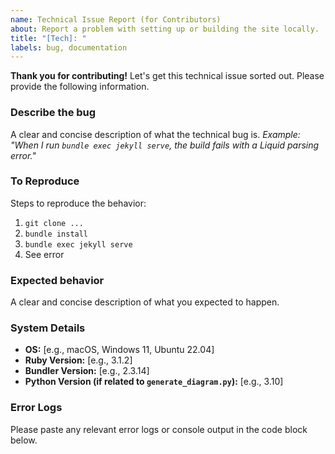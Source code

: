 ```yaml
---
name: Technical Issue Report (for Contributors)
about: Report a problem with setting up or building the site locally.
title: "[Tech]: "
labels: bug, documentation
---
```


**Thank you for contributing!** Let's get this technical issue sorted out. Please provide the following information.

### Describe the bug
A clear and concise description of what the technical bug is.
*Example: "When I run `bundle exec jekyll serve`, the build fails with a Liquid parsing error."*

### To Reproduce
Steps to reproduce the behavior:
1. `git clone ...`
2. `bundle install`
3. `bundle exec jekyll serve`
4. See error

### Expected behavior
A clear and concise description of what you expected to happen.

### System Details
 - **OS:** [e.g., macOS, Windows 11, Ubuntu 22.04]
 - **Ruby Version:** [e.g., 3.1.2]
 - **Bundler Version:** [e.g., 2.3.14]
 - **Python Version (if related to `generate_diagram.py`):** [e.g., 3.10]

### Error Logs
Please paste any relevant error logs or console output in the code block below.
